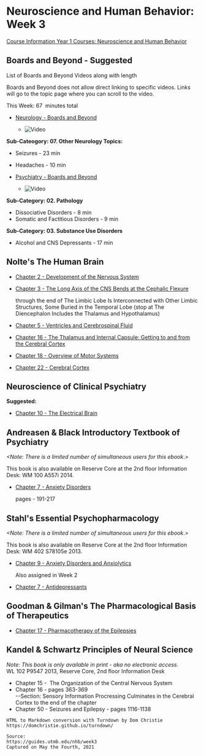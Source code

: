 # Neuroscience and Human Behavior: Week 3

[Course Information Year 1 Courses: Neuroscience and Human Behavior](/usmle/nhb/course-information/)

## Boards and Beyond - Suggested

List of Boards and Beyond Videos along with length

Boards and Beyond does not allow direct linking to specific videos. Links will go to the topic page where you can scroll to the video.

This Week: 67  minutes total

*   [Neurology - Boards and Beyond](https://boardsbeyond.com/category/step-1/neurology)
    
    *   ![Video](//libapps.s3.amazonaws.com/sites/998/icons/11712/PlayButton.png "Video  ")
    

**Sub-Cateogory: 07. Other Neurology Topics:**

*   Seizures - 23 min
*   Headaches - 10 min

*   [Psychiatry - Boards and Beyond](https://boardsbeyond.com/category/step-1/psychiatry1)
    
    *   ![Video](//libapps.s3.amazonaws.com/sites/998/icons/11712/PlayButton.png "Video  ")
    

**Sub-Category: 02. Pathology**

*   Dissociative Disorders - 8 min
*   Somatic and Factitious Disorders - 9 min

**Sub-Category: 03. Substance Use Disorders**

*   Alcohol and CNS Depressants - 17 min

## Nolte's The Human Brain

*   [Chapter 2 - Development of the Nervous System](http://libux.utmb.edu/login?url=https://www.clinicalkey.com/#!/content/book/3-s2.0-B9780323653985000023)
    
*   [Chapter 3 - The Long Axis of the CNS Bends at the Cephalic Flexure](http://libux.utmb.edu/login?url=https://www.clinicalkey.com/#!/content/book/3-s2.0-B9780323653985000035?scrollTo=%23hl0000517)
    
    through the end of The Limbic Lobe Is Interconnected with Other Limbic Structures, Some Buried in the Temporal Lobe (stop at The Diencephalon Includes the Thalamus and Hypothalamus)
    
*   [Chapter 5 - Ventricles and Cerebrospinal Fluid](http://libux.utmb.edu/login?url=https://www.clinicalkey.com/#!/content/book/3-s2.0-B9780323653985000059)
    
*   [Chapter 16 - The Thalamus and Internal Capsule: Getting to and from the Cerebral Cortex](http://libux.utmb.edu/login?url=https://www.clinicalkey.com/#!/content/book/3-s2.0-B9781455728596000166)
    
*   [Chapter 18 - Overview of Motor Systems](http://libux.utmb.edu/login?url=https://www.clinicalkey.com/#!/content/book/3-s2.0-B9780323653985000187)
    
*   [Chapter 22 - Cerebral Cortex](http://libux.utmb.edu/login?url=https://www.clinicalkey.com/#!/content/book/3-s2.0-B9780323653985000229)
    

## Neuroscience of Clinical Psychiatry

**Suggested:**

*   [Chapter 10 - The Electrical Brain](http://libux.utmb.edu/login?url=http://ovidsp.ovid.com/ovidweb.cgi?T=JS&CSC=Y&NEWS=N&PAGE=booktext&D=books2&AN=02070816/3rd_Edition/2&XPATH=/OVIDBOOK%5b1%5d/TXTBKBD%5b1%5d/DIVISIONA%5b2%5d/CHAPTER%5b4%5d)
    

## Andreasen & Black Introductory Textbook of Psychiatry

_<Note: There is a limited number of simultaneous users for this ebook_.>

This book is also available on Reserve Core at the 2nd floor Information Desk: WM 100 A557i 2014.

*   [Chapter 7 - Anxiety Disorders](http://libux.utmb.edu/login?url=https://www.r2library.com/resource/detail/1585624705/ch0007s0191)
    
    pages - 191-217
    

## Stahl's Essential Psychopharmacology

_<Note: There is a limited number of simultaneous users for this ebook_.>

This book is also available on Reserve Core at the 2nd floor Information Desk: WM 402 S78105e 2013.

*   [Chapter 9 - Anxiety Disorders and Anxiolytics](http://libux.utmb.edu/login?url=https://www.r2library.com/resource/detail/1107025982/ch0009s0325)
    
    Also assigned in Week 2
    
*   [Chapter 7 - Antidepressants](http://libux.utmb.edu/login?url=https://www.r2library.com/resource/detail/1107025982/ch0007s0223)
    

## Goodman & Gilman's The Pharmacological Basis of Therapeutics

*   [Chapter 17 - Pharmacotherapy of the Epilepsies](http://libux.utmb.edu/login?url=https://accessmedicine.mhmedical.com/content.aspx?bookid=2189&sectionid=170106435)
    

## Kandel & Schwartz Principles of Neural Science

_Note:_ _This book is only available in print - aka no electronic access._   
WL 102 P9547 2013, Reserve Core, 2nd floor Information Desk

*   Chapter 15 -  The Organization of the Central Nervous System
*   Chapter 16 - pages 363-369  
    \--Section: Sensory Information Procressing Culminates in the Cerebral Cortex to the end of the chapter
*   Chapter 50 - Seizures and Epilepsy - pages 1116-1138

```
HTML to Markdown conversion with Turndown by Dom Christie
https://domchristie.github.io/turndown/

Source:
https://guides.utmb.edu/nhb/week3
Captured on May the Fourth, 2021
```

